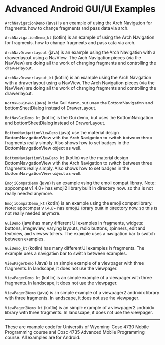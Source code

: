 Advanced Android GUI/UI Examples
===========

`ArchNavigationDemo` (java) is an example of using the Arch Navigation for fragments.  how to change fragments and pass data via arch.

`ArchNavigationDemo_kt` (kotlin) is an example of using the Arch Navigation for fragments.  how to change fragments and pass data via arch.

`ArchNavDrawerLayout` (java) is an example using the Arch Navigation with a drawerlayout using a NavView.  The Arch Navigation pieces (via the NavView) are doing all the work of changing fragments and controlling the drawerlayout.

`ArchNavDrawerLayout_kt` (kotlin) is an example using the Arch Navigation with a drawerlayout using a NavView.  The Arch Navigation pieces (via the NavView) are doing all the work of changing fragments and controlling the drawerlayout.

`BotNavGuiDemo` (java) is the Gui demo, but uses the BottomNavigation and bottomSheetDialog instead of DrawerLayout.

`BotNavGuiDemo_kt` (kotlin) is the Gui demo, but uses the BottomNavigation and bottomSheetDialog instead of DrawerLayout.

`BottomNavigationViewDemo` (java) use the material design BottomNavigationView with the Arch Navigation to switch between three fragments really simply.  Also shows how to set badges in the BottomNavigationView object as well.

`BottomNavigationViewDemo_kt` (kotlin) use the material design BottomNavigationView with the Arch Navigation to switch between three fragments really simply. Also shows how to set badges in the BottomNavigationView object as well.

`EmojiCompatDemo` (java) is an example using the emoji compat library.  Note: appcompat v1.4.0+ has emoji2 library built in directory now.  so this is not really needed anymore.

`EmojiCompatDemo_kt` (kotlin) is an example using the emoji compat library.  Note: appcompat v1.4.0+ has emoji2 library built in directory now.  so this is not really needed anymore.

`GuiDemo` (java)has many different UI examples in fragments, widgets: buttons, imageview, varying layouts, radio buttons, spinners, edit and textview, and viewswitchers.  The example uses a navigation bar to switch between examples.

`GuiDemo_kt` (kotlin) has many different UI examples in fragments.  The example uses a navigation bar to switch between examples.

`ViewPagerDemo` (Java) is an simple example of a viewpager with three fragments.  In landscape, it does not use the viewpager.

`ViewPagerDemo_kt` (kotlin) is an simple example of a viewpager with three fragments.  In landscape, it does not use the viewpager.

`ViewPager2Demo` (java) is an simple example of a viewpager2 androidx library with three fragments.  In landscape, it does not use the viewpager.

`ViewPager2Demo_kt` (kotlin) is an simple example of a viewpager2 androidx library with three fragments.  In landscape, it does not use the viewpager.

---

These are example code for University of Wyoming, Cosc 4730 Mobile Programming course and Cosc 4735 Advanced Mobile Programming course.
All examples are for Android.

